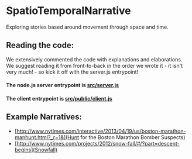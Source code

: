 SpatioTemporalNarrative
=======================

Exploring stories based around movement through space and time. 

## Reading the code:

We extensively commented the code with explanations and elaborations. We suggest reading it from front-to-back in the order we wrote it - it isn't very much! - so kick it off with the server.js entrypoint!

#### The node.js server entrypoint is [src/server.js](src/server.js.html)

#### The client entrypoint is [src/public/client.js](src/public/js/client.js.html)


## Example Narratives:

- [http://www.nytimes.com/interactive/2013/04/19/us/boston-marathon-manhunt.html?_r=1&](Hunt for the Boston Marathon Bomber Suspects)
- [http://www.nytimes.com/projects/2012/snow-fall/#/?part=descent-begins](Snowfall)
